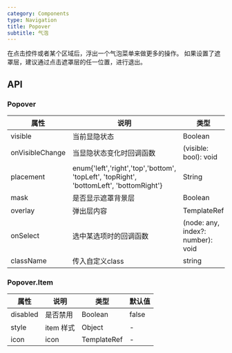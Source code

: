 ```yaml
---
category: Components
type: Navigation
title: Popover
subtitle: 气泡
---
```


在点击控件或者某个区域后，浮出一个气泡菜单来做更多的操作。
如果设置了遮罩层，建议通过点击遮罩层的任一位置，进行退出。


## API

### Popover

属性 | 说明 | 类型 | 默认值
----|-----|------|------
| visible    | 当前显隐状态    | Boolean |  false   |
| onVisibleChange    | 当显隐状态变化时回调函数    | (visible: bool): void |  -   |
| placement    | enum{'left','right','top','bottom', 'topLeft', 'topRight', 'bottomLeft', 'bottomRight'} | String |  'bottomRight'   |
| mask    | 是否显示遮罩背景层    | Boolean |  false  |
| overlay   | 弹出层内容    | TemplateRef |  -   |
| onSelect   | 选中某选项时的回调函数    | (node: any, index?: number): void |  -   |
| className | 传入自定义class | string | am-popover | 

### Popover.Item

属性 | 说明 | 类型 | 默认值
----|-----|------|------
| disabled   | 是否禁用    | Boolean |  false   |
| style  | item 样式    | Object |  -   |
| icon   | icon   | TemplateRef |  -   |
